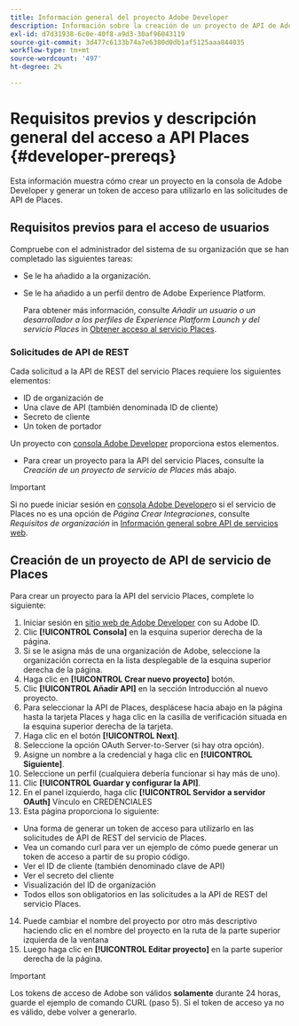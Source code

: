 ```yaml
---
title: Información general del proyecto Adobe Developer
description: Información sobre la creación de un proyecto de API de Adobe Developer.
exl-id: d7d31938-6c0e-40f8-a9d3-30af96043119
source-git-commit: 3d477c6133b74a7e6380d0db1af5125aaa844035
workflow-type: tm+mt
source-wordcount: '497'
ht-degree: 2%

---
```


# Requisitos previos y descripción general del acceso a API Places {#developer-prereqs}

Esta información muestra cómo crear un proyecto en la consola de Adobe Developer y generar un token de acceso para utilizarlo en las solicitudes de API de Places.

## Requisitos previos para el acceso de usuarios

Compruebe con el administrador del sistema de su organización que se han completado las siguientes tareas:

* Se le ha añadido a la organización.
* Se le ha añadido a un perfil dentro de Adobe Experience Platform.

  Para obtener más información, consulte *Añadir un usuario o un desarrollador a los perfiles de Experience Platform Launch y del servicio Places* in [Obtener acceso al servicio Places](/help/places-gain-access.md).

### Solicitudes de API de REST

Cada solicitud a la API de REST del servicio Places requiere los siguientes elementos:

* ID de organización de
* Una clave de API (también denominada ID de cliente)
* Secreto de cliente
* Un token de portador

Un proyecto con [consola Adobe Developer](https://developer.adobe.com/console) proporciona estos elementos.

* Para crear un proyecto para la API del servicio Places, consulte la *Creación de un proyecto de servicio de Places* más abajo.

>[!IMPORTANT]
>
>Si no puede iniciar sesión en [consola Adobe Developer](https://developer.adobe.com/console)o si el servicio de Places no es una opción de *Página Crear Integraciones*, consulte *Requisitos de organización* in [Información general sobre API de servicios web](/help/web-service-api/places-web-services.md).

## Creación de un proyecto de API de servicio de Places

Para crear un proyecto para la API del servicio Places, complete lo siguiente:

1. Iniciar sesión en [sitio web de Adobe Developer](https://developer.adobe.com) con su Adobe ID.
2. Clic **[!UICONTROL Consola]** en la esquina superior derecha de la página.
3. Si se le asigna más de una organización de Adobe, seleccione la organización correcta en la lista desplegable de la esquina superior derecha de la página.
4. Haga clic en **[!UICONTROL Crear nuevo proyecto]** botón.
5. Clic **[!UICONTROL Añadir API]** en la sección Introducción al nuevo proyecto.
6. Para seleccionar la API de Places, desplácese hacia abajo en la página hasta la tarjeta Places y haga clic en la casilla de verificación situada en la esquina superior derecha de la tarjeta.
7. Haga clic en el botón **[!UICONTROL Next]**.
8. Seleccione la opción OAuth Server-to-Server (si hay otra opción).
9. Asigne un nombre a la credencial y haga clic en **[!UICONTROL Siguiente]**.
10. Seleccione un perfil (cualquiera debería funcionar si hay más de uno).
11. Clic **[!UICONTROL Guardar y configurar la API]**.
12. En el panel izquierdo, haga clic **[!UICONTROL Servidor a servidor OAuth]** Vínculo en CREDENCIALES
13. Esta página proporciona lo siguiente:
   * Una forma de generar un token de acceso para utilizarlo en las solicitudes de API de REST del servicio de Places.
   * Vea un comando curl para ver un ejemplo de cómo puede generar un token de acceso a partir de su propio código.
   * Ver el ID de cliente (también denominado clave de API)
   * Ver el secreto del cliente
   * Visualización del ID de organización
   * Todos ellos son obligatorios en las solicitudes a la API de REST del servicio Places.
14. Puede cambiar el nombre del proyecto por otro más descriptivo haciendo clic en el nombre del proyecto en la ruta de la parte superior izquierda de la ventana
15. Luego haga clic en **[!UICONTROL Editar proyecto]** en la parte superior derecha de la página.

>[!IMPORTANT]
>
>Los tokens de acceso de Adobe son válidos **solamente** durante 24 horas, guarde el ejemplo de comando CURL (paso 5). Si el token de acceso ya no es válido, debe volver a generarlo.
